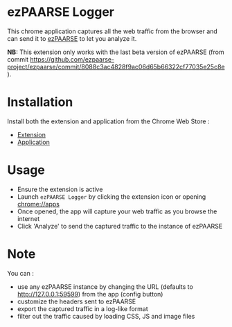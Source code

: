 ezPAARSE Logger
===

This chrome application captures all the web traffic from the browser and can send it to [ezPAARSE](https://github.com/ezpaarse-project/ezpaarse) to let you analyze it.

**NB:** This extension only works with the last beta version of ezPAARSE (from commit https://github.com/ezpaarse-project/ezpaarse/commit/8088c3ac4828f9ac06d65b66322cf77035e25c8e).

Installation
===

Install both the extension and application from the Chrome Web Store :
- [Extension](https://chrome.google.com/webstore/detail/ezpaarse-logger-extension/cpjllnfdfhkmbkplldfndmfdbabcbidc)
- [Application](https://chrome.google.com/webstore/detail/ezpaarse-logger-app/cgkdokmipoadhnjmckgkmgeffllhhcna)

Usage
===

- Ensure the extension is active
- Launch `ezPAARSE Logger` by clicking the extension icon or opening [chrome://apps](chrome://apps)
- Once opened, the app will capture your web traffic as you browse the internet
- Click 'Analyze' to send the captured traffic to the instance of ezPAARSE

Note
===

You can :
- use any ezPAARSE instance by changing the URL (defaults to http://127.0.0.1:59599) from the app (config button)
- customize the headers sent to ezPAARSE
- export the captured traffic in a log-like format
- filter out the traffic caused by loading CSS, JS and image files

